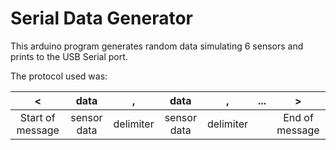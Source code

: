 # Serial Data Generator
This arduino program generates random data simulating 6 sensors and prints to the USB Serial port.

The protocol used was:

|         <        |     data    |     ,     |     data    |     ,     | ... |        >       |
|:----------------:|:-----------:|:---------:|:-----------:|:---------:|:---:|:--------------:|
| Start of message | sensor data | delimiter | sensor data | delimiter |     | End of message |


